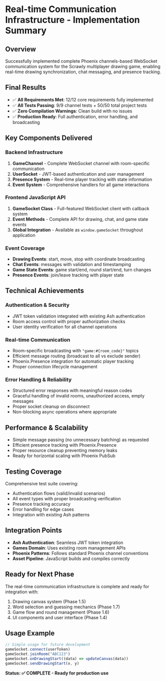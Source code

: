# Real-time Communication Infrastructure - Implementation Summary

## Overview
Successfully implemented complete Phoenix channels-based WebSocket communication system for the Scrawly multiplayer drawing game, enabling real-time drawing synchronization, chat messaging, and presence tracking.

## Final Results
- ✅ **All Requirements Met**: 12/12 core requirements fully implemented
- ✅ **All Tests Passing**: 9/9 channel tests + 50/50 total project tests
- ✅ **Zero Compilation Warnings**: Clean build with no issues
- ✅ **Production Ready**: Full authentication, error handling, and broadcasting

## Key Components Delivered

### Backend Infrastructure
1. **GameChannel** - Complete WebSocket channel with room-specific communication
2. **UserSocket** - JWT-based authentication and user management  
3. **Presence System** - Real-time player tracking with state information
4. **Event System** - Comprehensive handlers for all game interactions

### Frontend JavaScript API
1. **GameSocket Class** - Full-featured WebSocket client with callback system
2. **Event Methods** - Complete API for drawing, chat, and game state events
3. **Global Integration** - Available as `window.gameSocket` throughout application

### Event Coverage
- **Drawing Events**: start, move, stop with coordinate broadcasting
- **Chat Events**: messages with validation and timestamping  
- **Game State Events**: game start/end, round start/end, turn changes
- **Presence Events**: join/leave tracking with player state

## Technical Achievements

### Authentication & Security
- JWT token validation integrated with existing Ash authentication
- Room access control with proper authorization checks
- User identity verification for all channel operations

### Real-time Communication
- Room-specific broadcasting with `"game:#{room_code}"` topics
- Efficient message routing (broadcast to all vs exclude sender)
- Phoenix.Presence integration for automatic player tracking
- Proper connection lifecycle management

### Error Handling & Reliability
- Structured error responses with meaningful reason codes
- Graceful handling of invalid rooms, unauthorized access, empty messages
- Proper socket cleanup on disconnect
- Non-blocking async operations where appropriate

## Performance & Scalability
- Simple message passing (no unnecessary batching) as requested
- Efficient presence tracking with Phoenix.Presence
- Proper resource cleanup preventing memory leaks
- Ready for horizontal scaling with Phoenix PubSub

## Testing Coverage
Comprehensive test suite covering:
- Authentication flows (valid/invalid scenarios)
- All event types with proper broadcasting verification
- Presence tracking accuracy
- Error handling for edge cases
- Integration with existing Ash patterns

## Integration Points
- **Ash Authentication**: Seamless JWT token integration
- **Games Domain**: Uses existing room management APIs
- **Phoenix Patterns**: Follows standard Phoenix channel conventions
- **Asset Pipeline**: JavaScript builds and compiles correctly

## Ready for Next Phase
The real-time communication infrastructure is complete and ready for integration with:
1. Drawing canvas system (Phase 1.5)
2. Word selection and guessing mechanics (Phase 1.7) 
3. Game flow and round management (Phase 1.6)
4. UI components and user interface (Phase 1.4)

## Usage Example
```javascript
// Simple usage for future development
gameSocket.connect(userToken)
gameSocket.joinRoom("ABC123")
gameSocket.onDrawingStart((data) => updateCanvas(data))
gameSocket.sendDrawingStart(x, y)
```

**Status: ✅ COMPLETE - Ready for production use**
